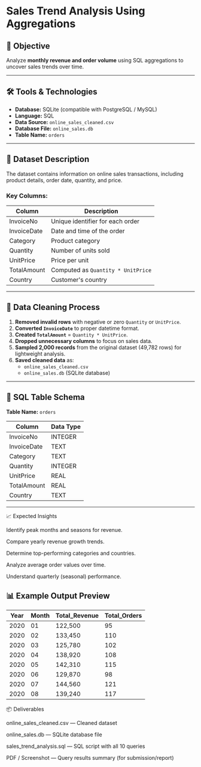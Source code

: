# Sales Trend Analysis Using Aggregations

## 🎯 Objective
Analyze **monthly revenue and order volume** using SQL aggregations to uncover sales trends over time.

---

## 🛠️ Tools & Technologies
- **Database:** SQLite (compatible with PostgreSQL / MySQL)
- **Language:** SQL
- **Data Source:** `online_sales_cleaned.csv`
- **Database File:** `online_sales.db`
- **Table Name:** `orders`

---

## 📂 Dataset Description

The dataset contains information on online sales transactions, including product details, order date, quantity, and price.

### Key Columns:
| Column | Description |
|--------|--------------|
| InvoiceNo | Unique identifier for each order |
| InvoiceDate | Date and time of the order |
| Category | Product category |
| Quantity | Number of units sold |
| UnitPrice | Price per unit |
| TotalAmount | Computed as `Quantity * UnitPrice` |
| Country | Customer's country |

---

## 🧹 Data Cleaning Process

1. **Removed invalid rows** with negative or zero `Quantity` or `UnitPrice`.  
2. **Converted `InvoiceDate`** to proper datetime format.  
3. **Created `TotalAmount`** = `Quantity * UnitPrice`.  
4. **Dropped unnecessary columns** to focus on sales data.  
5. **Sampled 2,000 records** from the original dataset (49,782 rows) for lightweight analysis.  
6. **Saved cleaned data** as:
   - `online_sales_cleaned.csv`
   - `online_sales.db` (SQLite database)

---

## 🧩 SQL Table Schema

**Table Name:** `orders`

| Column | Data Type |
|--------|------------|
| InvoiceNo | INTEGER |
| InvoiceDate | TEXT |
| Category | TEXT |
| Quantity | INTEGER |
| UnitPrice | REAL |
| TotalAmount | REAL |
| Country | TEXT |

---

📈 Expected Insights

Identify peak months and seasons for revenue.

Compare yearly revenue growth trends.

Determine top-performing categories and countries.

Analyze average order values over time.

Understand quarterly (seasonal) performance.

## 📊 Example Output Preview

| Year | Month | Total_Revenue | Total_Orders |
|------|--------|----------------|---------------|
| 2020 | 01 | 122,500 | 95 |
| 2020 | 02 | 133,450 | 110 |
| 2020 | 03 | 125,780 | 102 |
| 2020 | 04 | 138,920 | 108 |
| 2020 | 05 | 142,310 | 115 |
| 2020 | 06 | 129,870 | 98 |
| 2020 | 07 | 144,560 | 121 |
| 2020 | 08 | 139,240 | 117 |

📦 Deliverables

online_sales_cleaned.csv — Cleaned dataset

online_sales.db — SQLite database file

sales_trend_analysis.sql — SQL script with all 10 queries

PDF / Screenshot — Query results summary (for submission/report)
